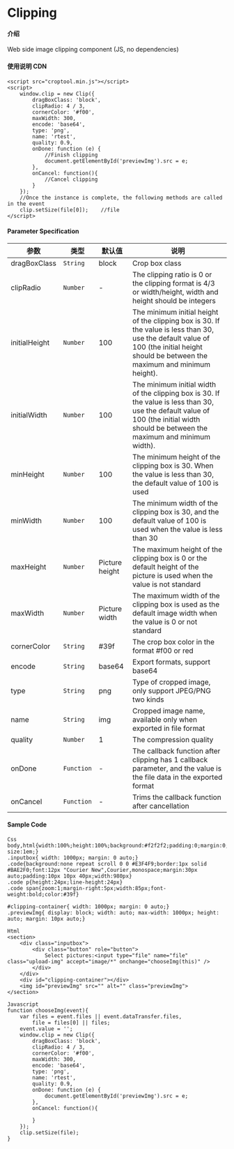 # Clipping

#### 介绍
Web side image clipping component (JS, no dependencies)

#### 使用说明 CDN

```
<script src="croptool.min.js"></script>
<script>
    window.clip = new Clip({
        dragBoxClass: 'block',
        clipRadio: 4 / 3,  
        cornerColor: '#f00',  
        maxWidth: 300,
        encode: 'base64',  
        type: 'png',   
        name: 'rtest',  
        quality: 0.9, 
        onDone: function (e) {
            //Finish clipping
            document.getElementById('previewImg').src = e;
        },
        onCancel: function(){
            //Cancel clipping
        }
    });
    //Once the instance is complete, the following methods are called in the event
    clip.setSize(file[0]);    //file
</script>
```


#### Parameter Specification 

| 参数 | 类型 | 默认值 | 说明 |
| --- | --- | --- | --- |
| dragBoxClass | <code>String</code> | block | Crop box class |
| clipRadio | <code>Number</code> | - | The clipping ratio is 0 or the clipping format is 4/3 or width/height, width and height should be integers |
| initialHeight | <code>Number</code> | 100 | The minimum initial height of the clipping box is 30. If the value is less than 30, use the default value of 100 (the initial height should be between the maximum and minimum height). |
| initialWidth | <code>Number</code> | 100 | The minimum initial width of the clipping box is 30. If the value is less than 30, use the default value of 100 (the initial width should be between the maximum and minimum width). |
| minHeight | <code>Number</code> | 100 | The minimum height of the clipping box is 30. When the value is less than 30, the default value of 100 is used |
| minWidth | <code>Number</code> | 100 | The minimum width of the clipping box is 30, and the default value of 100 is used when the value is less than 30 |
| maxHeight | <code>Number</code> | Picture height | The maximum height of the clipping box is 0 or the default height of the picture is used when the value is not standard |
| maxWidth | <code>Number</code> | Picture width | The maximum width of the clipping box is used as the default image width when the value is 0 or not standard |
| cornerColor | <code>String</code> | #39f | The crop box color in the format #f00 or red |
| encode | <code>String</code> | base64 | Export formats, support base64 | blob | file |
| type | <code>String</code> | png | Type of cropped image, only support JPEG/PNG two kinds |
| name | <code>String</code> | img | Cropped image name, available only when exported in file format |
| quality | <code>Number</code> | 1 | The compression quality |
| onDone | <code>Function</code> | - | The callback function after clipping has 1 callback parameter, and the value is the file data in the exported format |
| onCancel | <code>Function</code> | - | Trims the callback function after cancellation |

#### Sample Code

```
Css
body,html{width:100%;height:100%;background:#f2f2f2;padding:0;margin:0;font-size:1em;}
.inputbox{ width: 1000px; margin: 0 auto;}
.code{background:none repeat scroll 0 0 #E3F4F9;border:1px solid #BAE2F0;font:12px "Courier New",Courier,monospace;margin:30px auto;padding:10px 10px 40px;width:980px}
.code p{height:24px;line-height:24px}
.code span{zoom:1;margin-right:5px;width:85px;font-weight:bold;color:#39f}

#clipping-container{ width: 1000px; margin: 0 auto;}
.previewImg{ display: block; width: auto; max-width: 1000px; height: auto; margin: 10px auto;}
```

```
Html
<section>
    <div class="inputbox">
        <div class="button" role="button">
			Select pictures:<input type="file" name="file" class="upload-img" accept="image/*" onchange="chooseImg(this)" />
		</div>
    </div>
    <div id="clipping-container"></div>
    <img id="previewImg" src="" alt="" class="previewImg">
</section>
```

```
Javascript
function chooseImg(event){
    var files = event.files || event.dataTransfer.files,
        file = files[0] || files;
    event.value = '';
    window.clip = new Clip({
        dragBoxClass: 'block',
        clipRadio: 4 / 3,
        cornerColor: '#f00',
        maxWidth: 300,
        encode: 'base64',
        type: 'png',
        name: 'rtest',
        quality: 0.9,
        onDone: function (e) {
            document.getElementById('previewImg').src = e;
        },
        onCancel: function(){

        }
    });
    clip.setSize(file);
}
```
